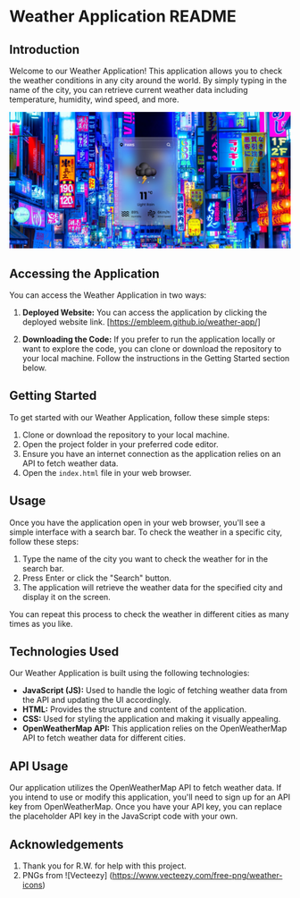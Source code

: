 # Weather Application README

## Introduction

Welcome to our Weather Application! This application allows you to check the weather conditions in any city around the world. By simply typing in the name of the city, you can retrieve current weather data including temperature, humidity, wind speed, and more.

![Weather Application](./images/App_Cover.jpg)

## Accessing the Application

You can access the Weather Application in two ways:

1. **Deployed Website:** You can access the application by clicking the deployed website link. [https://embleem.github.io/weather-app/]

2. **Downloading the Code:** If you prefer to run the application locally or want to explore the code, you can clone or download the repository to your local machine. Follow the instructions in the Getting Started section below.

## Getting Started

To get started with our Weather Application, follow these simple steps:

1. Clone or download the repository to your local machine.
2. Open the project folder in your preferred code editor.
3. Ensure you have an internet connection as the application relies on an API to fetch weather data.
4. Open the `index.html` file in your web browser.

## Usage

Once you have the application open in your web browser, you'll see a simple interface with a search bar. To check the weather in a specific city, follow these steps:

1. Type the name of the city you want to check the weather for in the search bar.
2. Press Enter or click the "Search" button.
3. The application will retrieve the weather data for the specified city and display it on the screen.

You can repeat this process to check the weather in different cities as many times as you like.

## Technologies Used

Our Weather Application is built using the following technologies:

- **JavaScript (JS):** Used to handle the logic of fetching weather data from the API and updating the UI accordingly.
- **HTML:** Provides the structure and content of the application.
- **CSS:** Used for styling the application and making it visually appealing.
- **OpenWeatherMap API:** This application relies on the OpenWeatherMap API to fetch weather data for different cities.

## API Usage

Our application utilizes the OpenWeatherMap API to fetch weather data. If you intend to use or modify this application, you'll need to sign up for an API key from OpenWeatherMap. Once you have your API key, you can replace the placeholder API key in the JavaScript code with your own.

## Acknowledgements
1. Thank you for R.W. for help with this project.
2. PNGs from ![Vecteezy] (https://www.vecteezy.com/free-png/weather-icons)
